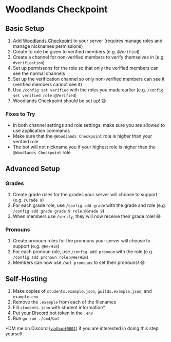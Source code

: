 # Woodlands Checkpoint

## Basic Setup

1. Add [Woodlands Checkpoint](https://discord.com/api/oauth2/authorize?client_id=896067278393712651&permissions=402653184&scope=bot%20applications.commands) to your server (requires manage roles and manage nicknames permissions)
2. Create to role be given to verified members (e.g. `@Verified`)
3. Create a channel for non-verified members to verify themselves in (e.g. `#verification`)
4. Set up permissons for the role so that only the verified members can see the normal channels
5. Set up the verification channel so only non-verified members can see it (verified members cannot see it)
6. Use `/config set verified` with the roles you made earlier (e.g. `/config set verified role:@Verified`)
7. Woodlands Checkpoint should be set up! 😄

### Fixes to Try

- In both channel settings and role settings, make sure you are allowed to use application commands
- Make sure that the `@Woodlands Checkpoint` role is higher than your verified role
- The bot will not nickname you if your highest role is higher than the `@Woodlands Checkpoint` role

## Advanced Setup

### Grades

1. Create grade roles for the grades your server will choose to support (e.g. `@Grade 9`)
2. For each grade role, use `/config add grade` with the grade and role (e.g. `/config add grade grade:9 role:@Grade 9`)
3. When members use `/verify`, they will now receive their grade role! 😄

### Pronouns

1. Create pronoun roles for the pronouns your server will choose to support (e.g. `@He/Him`)
2. For each pronoun role, use `/config add pronoun` with the role (e.g. `/config add pronoun role:@He/Him`)
3. Members can now use `/set pronouns` to set their pronouns! 😄

## Self-Hosting

1. Make copies of `students.example.json`, `guilds.example.json`, and `example.env`
2. Remove the `.example` from each of the filenames
3. Fill `students.json` with student information*
4. Put your Discord bot token in the `.env`
5. Run `go run ./cmd/bot`

\*DM me on Discord ([`vidhan#0001`](https://discord.com/users/277507281652940800)) if you are interested in doing this step yourself.
